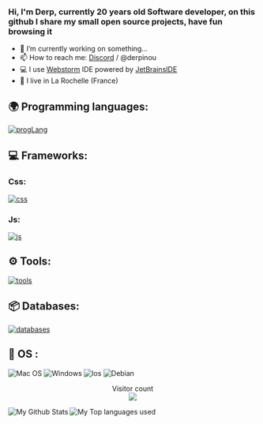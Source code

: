 ### Hi, I'm Derp, currently 20 years old Software developer, on this github I share my small open source projects, have fun browsing it 

- 🔭 I’m currently working on something...
- 📫 How to reach me: [Discord](https://discord.gg/ahjFrbk2Nr) / @derpinou
- 💻 I use [Webstorm](https://www.jetbrains.com/phpstorm/) IDE powered by [JetBrainsIDE](https://www.jetbrains.com/)
- 🥖 I live in La Rochelle (France)


## 🌍 Programming languages:
[![progLang](https://skillicons.dev/icons?i=ts,js,java,html,css,py,cpp,php&theme=dark)](https://github.com/derpinou)

  
## 💻 Frameworks:

  ### Css:
  [![css](https://skillicons.dev/icons?i=tailwind&theme=dark)](https://github.com/derpinou)
  
  ### Js:
  [![js](https://skillicons.dev/icons?i=vue,nuxtjs,vite,nestjs&theme=dark)](https://github.com/derpinou)

## ⚙️ Tools:

  [![tools](https://skillicons.dev/icons?i=git,vscode,regex,idea,maven&theme=dark)](https://github.com/derpinou)
  
  
  
## 📦 Databases:
 [![databases](https://skillicons.dev/icons?i=postgres,redis,mysql,sqlite,mongodb&theme=dark)](https://github.com/derpinou)

## 🔧 OS :
 ![Mac OS](https://img.shields.io/badge/mac%20os-000000?style=for-the-badge&logo=macos&logoColor=F0F0F0)
 ![Windows](https://img.shields.io/badge/Windows-0078D6?style=for-the-badge&logo=windows&logoColor=white)
 ![Ios](https://img.shields.io/badge/iOS-000000?style=for-the-badge&logo=ios&logoColor=white)
 ![Debian](https://img.shields.io/badge/Debian-A81D33?style=for-the-badge&logo=debian&logoColor=white)
 
<p align="center"> 
  Visitor count<br>
  <img src="https://profile-counter.glitch.me/Derpinou/count.svg" />
</p>

<img align="left" alt="My Github Stats" src="https://github-readme-stats.vercel.app/api?username=Derpinou&show_icons=true&hide_border=true&theme=discord_old_blurple" />
<img align="left" alt="My Top languages used" src="https://github-readme-stats.vercel.app/api/top-langs/?username=derpinou&theme=discord_old_blurple" />
